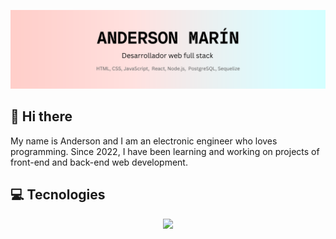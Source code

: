 ![Banner Anderson](/Images/banner_v3.png)

## 👋 Hi there

<p>My name is Anderson and I am an electronic engineer who loves programming. Since 2022, I have been learning and working on projects of front-end and back-end web development.</p>

## 💻 Tecnologies

<p align="center">
  <a href="https://www.linkedin.com/in/andersonmarindev/">
    <img src="https://skillicons.dev/icons?i=html,css,js,bootstrap,react,redux,nodejs,postgres,git,github,vscode" />
  </a>
</p>
